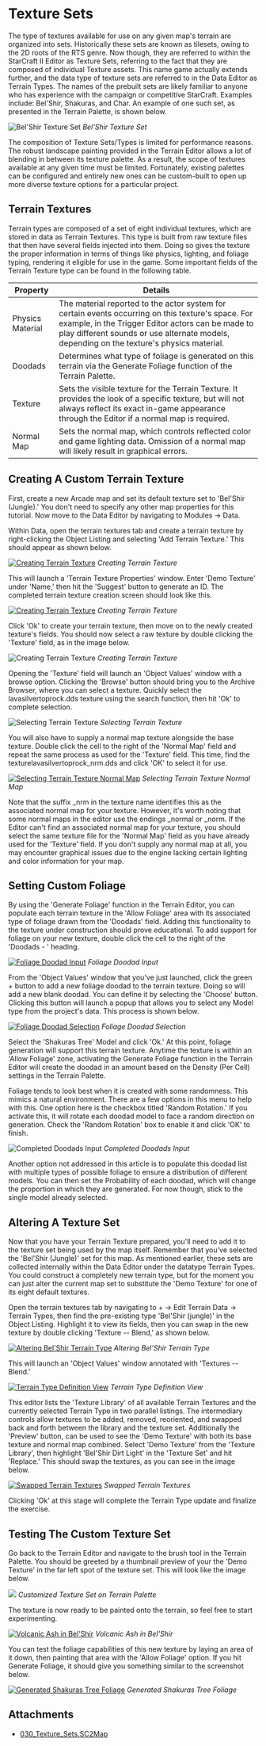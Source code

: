 # Texture Sets

The type of textures available for use on any given map's terrain are organized into sets. Historically these sets are known as tilesets, owing to the 2D roots of the RTS genre. Now though, they are referred to within the StarCraft II Editor as Texture Sets, referring to the fact that they are composed of individual Texture assets. This name game actually extends further, and the data type of texture sets are referred to in the Data Editor as Terrain Types. The names of the prebuilt sets are likely familiar to anyone who has experience with the campaign or competitive StarCraft. Examples include: Bel'Shir, Shakuras, and Char. An example of one such set, as presented in the Terrain Palette, is shown below.

![Bel'Shir Texture Set](./resources/030_Texture_Sets1.png)
*Bel'Shir Texture Set*

The composition of Texture Sets/Types is limited for performance reasons. The robust landscape painting provided in the Terrain Editor allows a lot of blending in between its texture palette. As a result, the scope of textures available at any given time must be limited. Fortunately, existing palettes can be configured and entirely new ones can be custom-built to open up more diverse texture options for a particular project.

## Terrain Textures

Terrain types are composed of a set of eight individual textures, which are stored in data as Terrain Textures. This type is built from raw texture files that then have several fields injected into them. Doing so gives the texture the proper information in terms of things like physics, lighting, and foliage typing, rendering it eligible for use in the game. Some important fields of the Terrain Texture type can be found in the following table.

| Property         | Details                                                                                                                                                                                                                                              |
| ---------------- | ---------------------------------------------------------------------------------------------------------------------------------------------------------------------------------------------------------------------------------------------------- |
| Physics Material | The material reported to the actor system for certain events occurring on this texture's space. For example, in the Trigger Editor actors can be made to play different sounds or use alternate models, depending on the texture's physics material. |
| Doodads          | Determines what type of foliage is generated on this terrain via the Generate Foliage function of the Terrain Palette.                                                                                                                               |
| Texture          | Sets the visible texture for the Terrain Texture. It provides the look of a specific texture, but will not always reflect its exact in-game appearance through the Editor if a normal map is required.                                               |
| Normal Map       | Sets the normal map, which controls reflected color and game lighting data. Omission of a normal map will likely result in graphical errors.                                                                                                         |

## Creating A Custom Terrain Texture

First, create a new Arcade map and set its default texture set to 'Bel'Shir (Jungle).' You don't need to specify any other map properties for this tutorial. Now move to the Data Editor by navigating to Modules -\> Data.

Within Data, open the terrain textures tab and create a terrain texture by right-clicking the Object Listing and selecting 'Add Terrain Texture.' This should appear as shown below.

[![Creating Terrain Texture](./resources/030_Texture_Sets2.png)](./resources/030_Texture_Sets2.png)
*Creating Terrain Texture*

This will launch a 'Terrain Texture Properties' window. Enter 'Demo Texture' under 'Name,' then hit the 'Suggest' button to generate an ID. The completed terrain texture creation screen should look like this.

[![Creating Terrain Texture](./resources/030_Texture_Sets3.png)](./resources/030_Texture_Sets3.png)
*Creating Terrain Texture*

Click 'Ok' to create your terrain texture, then move on to the newly created texture's fields. You should now select a raw texture by double clicking the 'Texture' field, as in the image below.

![Creating Terrain Texture](./resources/030_Texture_Sets4.png)
*Creating Terrain Texture*

Opening the 'Texture' field will launch an 'Object Values' window with a browse option. Clicking the 'Browse' button should bring you to the Archive Browser, where you can select a texture. Quickly select the lavasilvertoprock.dds texture using the search function, then hit 'Ok' to complete selection.

![Selecting Terrain Texture](./resources/030_Texture_Sets5.png)
*Selecting Terrain Texture*

You will also have to supply a normal map texture alongside the base texture. Double click the cell to the right of the 'Normal Map' field and repeat the same process as used for the 'Texture' field. This time, find the texturelavasilvertoprock\_nrm.dds and click 'OK' to select it for use.

[![Selecting Terrain Texture Normal Map](./resources/030_Texture_Sets6.png)](./resources/030_Texture_Sets6.png)
*Selecting Terrain Texture Normal Map*

Note that the suffix \_nrm in the texture name identifies this as the associated normal map for your texture. However, it's worth noting that some normal maps in the editor use the endings \_normal or \_norm. If the Editor can't find an associated normal map for your texture, you should select the same texture file for the 'Normal Map' field as you have already used for the 'Texture' field. If you don't supply any normal map at all, you may encounter graphical issues due to the engine lacking certain lighting and color information for your map.

## Setting Custom Foliage

By using the 'Generate Foliage' function in the Terrain Editor, you can populate each terrain texture in the 'Allow Foliage' area with its associated type of foliage drawn from the 'Doodads' field. Adding this functionality to the texture under construction should prove educational. To add support for foliage on your new texture, double click the cell to the right of the 'Doodads - ' heading.

[![Foliage Doodad Input](./resources/030_Texture_Sets7.png)](./resources/030_Texture_Sets7.png)
*Foliage Doodad Input*

From the 'Object Values' window that you've just launched, click the green + button to add a new foliage doodad to the terrain texture. Doing so will add a new blank doodad. You can define it by selecting the 'Choose' button. Clicking this button will launch a popup that allows you to select any Model type from the project's data. This process is shown below.

[![Foliage Doodad Selection](./resources/030_Texture_Sets8.png)](./resources/030_Texture_Sets8.png)
*Foliage Doodad Selection*

Select the 'Shakuras Tree' Model and click 'Ok.' At this point, foliage generation will support this terrain texture. Anytime the texture is within an 'Allow Foliage' zone, activating the Generate Foliage function in the Terrain Editor will create the doodad in an amount based on the Density (Per Cell) settings in the Terrain Palette.

Foliage tends to look best when it is created with some randomness. This mimics a natural environment. There are a few options in this menu to help with this. One option here is the checkbox titled 'Random Rotation.' If you activate this, it will rotate each doodad model to face a random direction on generation. Check the 'Random Rotation' box to enable it and click 'OK' to finish.

![Completed Doodads Input](./resources/030_Texture_Sets9.png)
*Completed Doodads Input*

Another option not addressed in this article is to populate this doodad list with multiple types of possible foliage to ensure a distribution of different models. You can then set the Probability of each doodad, which will change the proportion in which they are generated. For now though, stick to the single model already selected.

## Altering A Texture Set

Now that you have your Terrain Texture prepared, you'll need to add it to the texture set being used by the map itself. Remember that you've selected the 'Bel'Shir (Jungle)' set for this map. As mentioned earlier, these sets are collected internally within the Data Editor under the datatype Terrain Types. You could construct a completely new terrain type, but for the moment you can just alter the current map set to substitute the 'Demo Texture' for one of its eight default textures.

Open the terrain textures tab by navigating to + -\> Edit Terrain Data -\> Terrain Types, then find the pre-existing type 'Bel'Shir (jungle)' in the Object Listing. Highlight it to view its fields, then you can swap in the new texture by double clicking 'Texture -- Blend,' as shown below.

[![Altering Bel'Shir Terrain Type](./resources/030_Texture_Sets10.png)](./resources/030_Texture_Sets10.png)
*Altering Bel'Shir Terrain Type*

This will launch an 'Object Values' window annotated with 'Textures -- Blend.'

[![Terrain Type Definition View](./resources/030_Texture_Sets11.png)](./resources/030_Texture_Sets11.png)
*Terrain Type Definition View*

This editor lists the 'Texture Library' of all available Terrain Textures and the currently selected Terrain Type in two parallel listings. The intermediary controls allow textures to be added, removed, reoriented, and swapped back and forth between the library and the texture set. Additionally the 'Preview' button, can be used to see the 'Demo Texture' with both its base texture and normal map combined. Select 'Demo Texture' from the 'Texture Library', then highlight 'Bel'Shir Dirt Light' in the 'Texture Set' and hit 'Replace.' This should swap the textures, as you can see in the image below.

[![Swapped Terrain Textures](./resources/030_Texture_Sets12.png)](./resources/030_Texture_Sets12.png)
*Swapped Terrain Textures*

Clicking 'Ok' at this stage will complete the Terrain Type update and finalize the exercise.

## Testing The Custom Texture Set

Go back to the Terrain Editor and navigate to the brush tool in the Terrain Palette. You should be greeted by a thumbnail preview of your the 'Demo Texture' in the far left spot of the texture set. This will look like the image below.

![](./resources/030_Texture_Sets13.png)
*Customized Texture Set on Terrain Palette*

The texture is now ready to be painted onto the terrain, so feel free to start experimenting.

[![Volcanic Ash in Bel'Shir](./resources/030_Texture_Sets14.png)](./resources/030_Texture_Sets14.png)
*Volcanic Ash in Bel'Shir*

You can test the foliage capabilities of this new texture by laying an area of it down, then painting that area with the 'Allow Foliage' option. If you hit Generate Foliage, it should give you something similar to the screenshot below.

[![Generated Shakuras Tree Foliage](./resources/030_Texture_Sets15.png)](./resources/030_Texture_Sets15.png)
*Generated Shakuras Tree Foliage*

## Attachments

 * [030_Texture_Sets.SC2Map](./maps/030_Texture_Sets.SC2Map)

